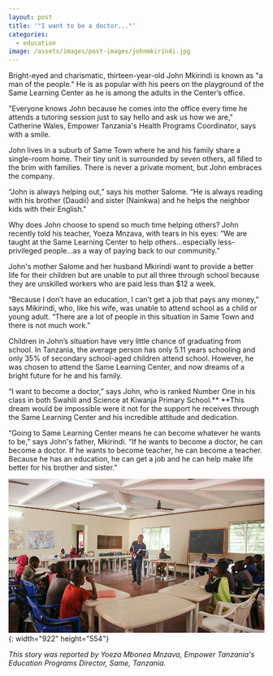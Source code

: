```yaml
---
layout: post
title: '"I want to be a doctor..."'
categories:
  - education
image: /assets/images/post-images/johnmkirindi.jpg
---
```


Bright-eyed and charismatic, thirteen-year-old John Mkirindi is known as "a man of the people." He is as popular with his peers on the playground of the Same Learning Center as he is among the adults in the Center’s office.

"Everyone knows John because he comes into the office every time he attends a tutoring session just to say hello and ask us how we are," Catherine Wales, Empower Tanzania's Health Programs Coordinator, says with a smile.

John lives in a suburb of Same Town where he and his family share a single-room home. Their tiny unit is surrounded by seven others, all filled to the brim with families. There is never a private moment, but John embraces the company.

“John is always helping out,” says his mother Salome. “He is always reading with his brother (Daudii) and sister (Nainkwa) and he helps the neighbor kids with their English."

Why does John choose to spend so much time helping others? John recently told his teacher, Yoeza Mnzava, with tears in his eyes: “We are taught at the Same Learning Center to help others…especially less-privileged people…as a way of paying back to our community.”&nbsp;

John's mother Salome and her husband Mkirindi want to provide a better life for their children but are unable to put all three through school because they are unskilled workers who are paid less than $12 a week.

“Because I don’t have an education, I can’t get a job that pays any money,” says Mikirindi, who, like his wife, was unable to attend school as a child or young adult. “There are a lot of people in this situation in Same Town and there is not much work.”

Children in John’s situation have very little chance of graduating from school. In Tanzania, the average person has only 5.11 years schooling and only 35% of secondary school-aged children attend school. However, he was chosen to attend the Same Learning Center, and now dreams of a bright future for he and his family.

“I want to become a doctor,” says John, who is ranked Number One in his class in both Swahili and Science at Kiwanja Primary School.**&nbsp;**This dream would be impossible were it not for the support he receives through the Same Learning Center and his incredible attitude and dedication.

“Going to Same Learning Center means he can become whatever he wants to be,” says John's father, Mkirindi. “If he wants to become a doctor, he can become a doctor. If he wants to become teacher, he can become a teacher. Because he has an education, he can get a job and he can help make life better for his brother and sister.”

![](/uploads/learningcenter.jpg){: width="922" height="554"}

*This story was reported by Yoeza Mbonea Mnzava, Empower Tanzania's Education Programs Director, Same, Tanzania.*
